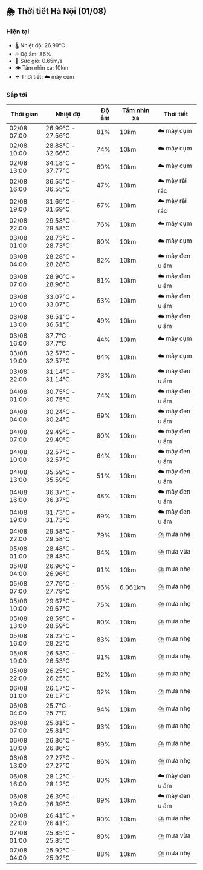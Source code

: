 ## 🌦️ Thời tiết Hà Nội (01/08)

### Hiện tại

- 🌡️ Nhiệt độ: 26.99℃
- 💦 Độ ẩm: 86%
- 💨 Sức gió: 0.65m/s
- 👁️ Tầm nhìn xa: 10km
- ☂️ Thời tiết: ☁️ mây cụm

### Sắp tới

| Thời gian | Nhiệt độ | Độ ẩm | Tầm nhìn xa | Thời tiết |
| --- | --- | --- | --- | --- |
| 02/08 07:00 | 26.99℃ - 27.56℃ | 81% | 10km | ☁️ mây cụm |
| 02/08 10:00 | 28.88℃ - 32.66℃ | 74% | 10km | ☁️ mây cụm |
| 02/08 13:00 | 34.18℃ - 37.77℃ | 60% | 10km | ☁️ mây cụm |
| 02/08 16:00 | 36.55℃ - 36.55℃ | 47% | 10km | ☁️ mây rải rác |
| 02/08 19:00 | 31.69℃ - 31.69℃ | 67% | 10km | ☁️ mây rải rác |
| 02/08 22:00 | 29.58℃ - 29.58℃ | 76% | 10km | ☁️ mây cụm |
| 03/08 01:00 | 28.73℃ - 28.73℃ | 80% | 10km | ☁️ mây cụm |
| 03/08 04:00 | 28.28℃ - 28.28℃ | 82% | 10km | ☁️ mây đen u ám |
| 03/08 07:00 | 28.96℃ - 28.96℃ | 81% | 10km | ☁️ mây đen u ám |
| 03/08 10:00 | 33.07℃ - 33.07℃ | 63% | 10km | ☁️ mây đen u ám |
| 03/08 13:00 | 36.51℃ - 36.51℃ | 49% | 10km | ☁️ mây đen u ám |
| 03/08 16:00 | 37.7℃ - 37.7℃ | 44% | 10km | ☁️ mây cụm |
| 03/08 19:00 | 32.57℃ - 32.57℃ | 64% | 10km | ☁️ mây cụm |
| 03/08 22:00 | 31.14℃ - 31.14℃ | 73% | 10km | ☁️ mây đen u ám |
| 04/08 01:00 | 30.75℃ - 30.75℃ | 74% | 10km | ☁️ mây đen u ám |
| 04/08 04:00 | 30.24℃ - 30.24℃ | 69% | 10km | ☁️ mây đen u ám |
| 04/08 07:00 | 29.49℃ - 29.49℃ | 80% | 10km | ☁️ mây đen u ám |
| 04/08 10:00 | 32.57℃ - 32.57℃ | 64% | 10km | ☁️ mây đen u ám |
| 04/08 13:00 | 35.59℃ - 35.59℃ | 51% | 10km | ☁️ mây đen u ám |
| 04/08 16:00 | 36.37℃ - 36.37℃ | 48% | 10km | ☁️ mây đen u ám |
| 04/08 19:00 | 31.73℃ - 31.73℃ | 69% | 10km | ☁️ mây đen u ám |
| 04/08 22:00 | 29.58℃ - 29.58℃ | 79% | 10km | ⛈️ mưa nhẹ |
| 05/08 01:00 | 28.48℃ - 28.48℃ | 84% | 10km | ⛈️ mưa vừa |
| 05/08 04:00 | 26.96℃ - 26.96℃ | 91% | 10km | ⛈️ mưa nhẹ |
| 05/08 07:00 | 27.79℃ - 27.79℃ | 86% | 6.061km | ⛈️ mưa nhẹ |
| 05/08 10:00 | 29.67℃ - 29.67℃ | 75% | 10km | ⛈️ mưa nhẹ |
| 05/08 13:00 | 28.59℃ - 28.59℃ | 80% | 10km | ⛈️ mưa nhẹ |
| 05/08 16:00 | 28.22℃ - 28.22℃ | 83% | 10km | ⛈️ mưa nhẹ |
| 05/08 19:00 | 26.53℃ - 26.53℃ | 91% | 10km | ⛈️ mưa nhẹ |
| 05/08 22:00 | 26.25℃ - 26.25℃ | 92% | 10km | ⛈️ mưa nhẹ |
| 06/08 01:00 | 26.17℃ - 26.17℃ | 92% | 10km | ⛈️ mưa nhẹ |
| 06/08 04:00 | 25.7℃ - 25.7℃ | 94% | 10km | ⛈️ mưa nhẹ |
| 06/08 07:00 | 25.81℃ - 25.81℃ | 93% | 10km | ⛈️ mưa nhẹ |
| 06/08 10:00 | 26.86℃ - 26.86℃ | 89% | 10km | ⛈️ mưa nhẹ |
| 06/08 13:00 | 27.27℃ - 27.27℃ | 86% | 10km | ⛈️ mưa nhẹ |
| 06/08 16:00 | 28.12℃ - 28.12℃ | 80% | 10km | ☁️ mây đen u ám |
| 06/08 19:00 | 26.39℃ - 26.39℃ | 89% | 10km | ☁️ mây đen u ám |
| 06/08 22:00 | 26.41℃ - 26.41℃ | 90% | 10km | ⛈️ mưa nhẹ |
| 07/08 01:00 | 25.85℃ - 25.85℃ | 89% | 10km | ⛈️ mưa vừa |
| 07/08 04:00 | 25.92℃ - 25.92℃ | 88% | 10km | ⛈️ mưa nhẹ |
